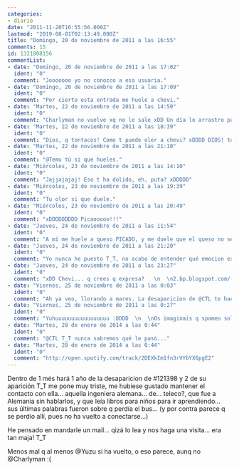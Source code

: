 ```yaml
---
categories:
- diario
date: "2011-11-20T16:55:56.000Z"
lastmod: "2019-08-01T02:13:49.000Z"
title: "Domingo, 20 de noviembre de 2011 a las 16:55"
comments: 15
id: 1321808156
commentList:
- date: "Domingo, 20 de noviembre de 2011 a las 17:02"
  ident: "0"
  comment: "Jooooooo yo no conozco a esa usuaria."
- date: "Domingo, 20 de noviembre de 2011 a las 17:09"
  ident: "0"
  comment: "Por cierto esta entrada me huele a chevi."
- date: "Martes, 22 de noviembre de 2011 a las 14:50"
  ident: "0"
  comment: "Charlyman no vuelve xq no le sale xDD Un día lo arrastro para acá, jeje. Si coincide que lo veo conectado, porque cada vez hablo menos con él..."
- date: "Martes, 22 de noviembre de 2011 a las 18:39"
  ident: "0"
  comment: "Dios, q tontacos! Como t puede oler a chevi? xDDDD DIOS! tontacos everywhere!!! (seguro q votaste al pp! xDDDD)"
- date: "Martes, 22 de noviembre de 2011 a las 21:10"
  ident: "0"
  comment: "@Temu tú si que hueles."
- date: "Miércoles, 23 de noviembre de 2011 a las 14:10"
  ident: "0"
  comment: "Jajjajajaj! Eso t ha dolido, eh, puta? xDDDDD"
- date: "Miércoles, 23 de noviembre de 2011 a las 19:39"
  ident: "0"
  comment: "Tu olor si que duele."
- date: "Miércoles, 23 de noviembre de 2011 a las 20:49"
  ident: "0"
  comment: "xDDDDDDDDD Picaooooo!!!"
- date: "Jueves, 24 de noviembre de 2011 a las 11:54"
  ident: "0"
  comment: "A mí me huele a queso PICADO, y me duele que el queso no sea mío T___T"
- date: "Jueves, 24 de noviembre de 2011 a las 21:20"
  ident: "0"
  comment: "Yo nunca he puesto T_T, no acabo de entender qué emocion expresa... xD"
- date: "Jueves, 24 de noviembre de 2011 a las 23:27"
  ident: "0"
  comment: "xDD Chevi... q crees q expresa?   \n  \n2.bp.blogspot.com/-FECuWvVmZM0/TdbdnHl8gEI/AAAAAAAAA6o/3PhVjoqLlwI/s1600/msn_red_fox_smilies-13.gif    \n  \nr13.imgfast.net/users/1313/67/03/86/smiles/524675.gif      \n  \nfarm4.static.flickr.com/3046/2420027101_38bf877d66_o.gif   \n  \n(@chevi, insisto q la peña antigua o con cierto nivel pueda poner links nel diario xD)"
- date: "Viernes, 25 de noviembre de 2011 a las 0:03"
  ident: "0"
  comment: "Ah ya veo, llorando a mares. La desaparicion de @CTL te hace llorar? Enfin no sabia que tuvieses tanta relacion con ella  \n  \nPD: Nivel &gt; 4 puede postear links en el diario. Como alguien spamee hay leches aqui"
- date: "Viernes, 25 de noviembre de 2011 a las 0:27"
  ident: "0"
  comment: "Yuhuuuuuuuuuuuuuuuuu :DDDD  \n  \nOs imaginais q spameo solo por q chevi venga a visitarme en persona para darme un aleche y así verlo en vivo y en directo?   \n  \n(xq las leches cibernéticas no valen!)"
- date: "Martes, 28 de enero de 2014 a las 0:44"
  ident: "0"
  comment: "@CTL T_T nunca sabremos qué le pasó..."
- date: "Martes, 28 de enero de 2014 a las 0:44"
  ident: "0"
  comment: "http://open.spotify.com/track/2DEXkIm1fn3rVYbYX6pgE2"
---
```


Dentro de 1 més hará 1 año de la desaparicion de #121398 y 2 de su aparición T_T me pone muy triste, me hubiese gustado mantener el contacto con ella...  aquella ingeniera alemana... de... teleco?, que fue a Alemania sin hablarlos, y que leía libros para niños para ir aprendiendo... sus últimas palabras fueron sobre q perdía el bus... (y por contra parece q se perdio allí, pues no ha vuelto a conectarse...)  
  
He pensado en mandarle un mail... qizá lo lea y nos haga una visita... era tan maja! T_T  
  
Menos mal q al menos @Yuzu si ha vuelto, o eso parece, aunq no @Charlyman :(